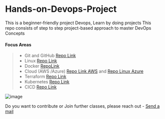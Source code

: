 # Hands-on-Devops-Project 

This is a beginner-friendly project Devops, Learn by doing projects
This repo consists of step to step project-based approach to master DevOps Concepts

#### Focus Areas
> - Git and GitHub [Repo Link](https://github.com/ChisomJude/Hands-on-Devops-Project/tree/master/Project-01/Git-and-Github)
> - Linux [Repo Link](https://github.com/ChisomJude/Hands-on-Devops-Project/tree/master/Project-02/01%20-%20Linux)
> - Docker [RepoLink](https://github.com/ChisomJude/docker-project)
> - Cloud (AWS /Azure)  [Repo Link AWS](https://github.com/ChisomJude/Hands-on-Devops-Project/blob/master/Project-02/02%20-%20AWS/buildonaws.md) and [Repo Linux Azure](https://github.com/ChisomJude/Hands-on-Devops-Project/blob/master/Project-02/03%20-%20AZURE/buildonazure.md)
> - Terraform [Repo Link](https://github.com/ChisomJude/Hands-on-Devops-Project/blob/master/Project-02/04%20-%20Terraform/terraform.md)
> - Kubernetes [Repo Link](https://github.com/ChisomJude/docker-project)
> - CICD [Repo Link](https://github.com/ChisomJude/docker-project)

![image](https://github.com/ChisomJude/Hands-on-Devops-Project/assets/47423151/e9e3e178-5706-4713-bfa5-2156e785f309)

Do you want to contribute or Join further classes, please reach out  - [Send a mail](mailto:info@chisomjude.net) 





